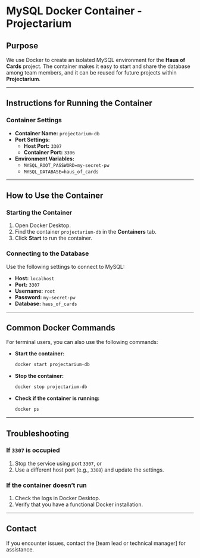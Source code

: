 # MySQL Docker Container - Projectarium

## Purpose

We use Docker to create an isolated MySQL environment for the **Haus of Cards** project. The container makes it easy to start and share the database among team members, and it can be reused for future projects within **Projectarium**.

---

## Instructions for Running the Container

### Container Settings

- **Container Name:** `projectarium-db`
- **Port Settings:**
  - **Host Port:** `3307`
  - **Container Port:** `3306`
- **Environment Variables:**
  - `MYSQL_ROOT_PASSWORD=my-secret-pw`
  - `MYSQL_DATABASE=haus_of_cards`

---

## How to Use the Container

### Starting the Container

1. Open Docker Desktop.
2. Find the container `projectarium-db` in the **Containers** tab.
3. Click **Start** to run the container.

### Connecting to the Database

Use the following settings to connect to MySQL:

- **Host:** `localhost`
- **Port:** `3307`
- **Username:** `root`
- **Password:** `my-secret-pw`
- **Database:** `haus_of_cards`

---

## Common Docker Commands

For terminal users, you can also use the following commands:

- **Start the container:**
  ```bash
  docker start projectarium-db
  ```
- **Stop the container:**
  ```bash
  docker stop projectarium-db
  ```
- **Check if the container is running:**
  ```bash
  docker ps
  ```

---

## Troubleshooting

### If `3307` is occupied

1. Stop the service using port `3307`, or
2. Use a different host port (e.g., `3308`) and update the settings.

### If the container doesn’t run

1. Check the logs in Docker Desktop.
2. Verify that you have a functional Docker installation.

---

## Contact

If you encounter issues, contact the [team lead or technical manager] for assistance.
